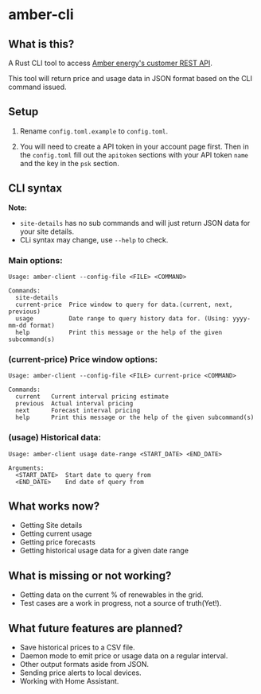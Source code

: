 # amber-cli

## What is this?

A Rust CLI tool to access [Amber energy's customer REST API](https://app.amber.com.au/developers/documentation/).

This tool will return price and usage data in JSON format based on the CLI command issued.

## Setup

1. Rename `config.toml.example` to `config.toml`.

2. You will need to create a API token in your account page first.
Then in the `config.toml` fill out the `apitoken` sections with your API token `name` and the key in the `psk` section.


## CLI syntax

**Note:**
* `site-details` has no sub commands and will just return JSON data for your site details.
* CLi syntax may change, use `--help` to check.




### Main options:
```
Usage: amber-client --config-file <FILE> <COMMAND>

Commands:
  site-details   
  current-price  Price window to query for data.(current, next, previous)
  usage          Date range to query history data for. (Using: yyyy-mm-dd format)
  help           Print this message or the help of the given subcommand(s)
```

### (current-price) Price window options:
```
Usage: amber-client --config-file <FILE> current-price <COMMAND>

Commands:
  current   Current interval pricing estimate
  previous  Actual interval pricing
  next      Forecast interval pricing
  help      Print this message or the help of the given subcommand(s)
```

### (usage) Historical data:
```
Usage: amber-client usage date-range <START_DATE> <END_DATE>

Arguments:
  <START_DATE>  Start date to query from
  <END_DATE>    End date of query from
```


## What works now?

* Getting Site details
* Getting current usage
* Getting price forecasts 
* Getting historical usage data for a given date range

## What is missing or not working?

* Getting data on the current % of renewables in the grid.
* Test cases are a work in progress, not a source of truth(Yet!).

## What future features are planned?

* Save historical prices to a CSV file.
* Daemon mode to emit price or usage data on a regular interval.
* Other output formats aside from JSON.
* Sending price alerts to local devices.
* Working with Home Assistant.
